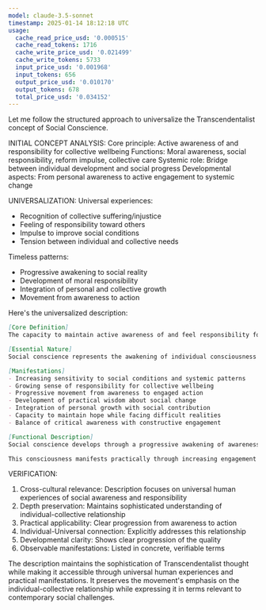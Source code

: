 ```yaml
---
model: claude-3.5-sonnet
timestamp: 2025-01-14 18:12:18 UTC
usage:
  cache_read_price_usd: '0.000515'
  cache_read_tokens: 1716
  cache_write_price_usd: '0.021499'
  cache_write_tokens: 5733
  input_price_usd: '0.001968'
  input_tokens: 656
  output_price_usd: '0.010170'
  output_tokens: 678
  total_price_usd: '0.034152'
---
```


Let me follow the structured approach to universalize the Transcendentalist concept of Social Conscience.

INITIAL CONCEPT ANALYSIS:
Core principle: Active awareness of and responsibility for collective wellbeing
Functions: Moral awareness, social responsibility, reform impulse, collective care
Systemic role: Bridge between individual development and social progress
Developmental aspects: From personal awareness to active engagement to systemic change

UNIVERSALIZATION:
Universal experiences:
- Recognition of collective suffering/injustice
- Feeling of responsibility toward others
- Impulse to improve social conditions
- Tension between individual and collective needs

Timeless patterns:
- Progressive awakening to social reality
- Development of moral responsibility
- Integration of personal and collective growth
- Movement from awareness to action

Here's the universalized description:

```markdown
[Core Definition]
The capacity to maintain active awareness of and feel responsibility for collective wellbeing, coupled with the commitment to contribute to social improvement. It manifests as a deepening sensitivity to social conditions, growing sense of moral responsibility, and increasing engagement in constructive change.

[Essential Nature]
Social conscience represents the awakening of individual consciousness to its interconnection with and responsibility for the collective human experience. It emerges from the recognition that personal development and social progress are inseparable, and that individual flourishing requires engagement with collective wellbeing. This quality bridges internal moral awareness with external social action, transforming abstract ethical understanding into practical commitment to human dignity and social justice.

[Manifestations]
- Increasing sensitivity to social conditions and systemic patterns
- Growing sense of responsibility for collective wellbeing
- Progressive movement from awareness to engaged action
- Development of practical wisdom about social change
- Integration of personal growth with social contribution
- Capacity to maintain hope while facing difficult realities
- Balance of critical awareness with constructive engagement

[Functional Description]
Social conscience develops through a progressive awakening of awareness, beginning with recognition of social conditions and their impact on human lives. This recognition deepens into moral sensitivity and responsibility, eventually catalyzing practical engagement. The quality operates by maintaining dynamic tension between critical awareness and hopeful action, between individual development and collective needs.

This consciousness manifests practically through increasing engagement in social improvement, whether through small daily acts or larger organized efforts. It transforms abstract moral awareness into concrete action while maintaining the essential connection between personal growth and social progress. The quality enables individuals to participate meaningfully in social evolution while continuing their own development.
```

VERIFICATION:
1. Cross-cultural relevance: Description focuses on universal human experiences of social awareness and responsibility
2. Depth preservation: Maintains sophisticated understanding of individual-collective relationship
3. Practical applicability: Clear progression from awareness to action
4. Individual-Universal connection: Explicitly addresses this relationship
5. Developmental clarity: Shows clear progression of the quality
6. Observable manifestations: Listed in concrete, verifiable terms

The description maintains the sophistication of Transcendentalist thought while making it accessible through universal human experiences and practical manifestations. It preserves the movement's emphasis on the individual-collective relationship while expressing it in terms relevant to contemporary social challenges.